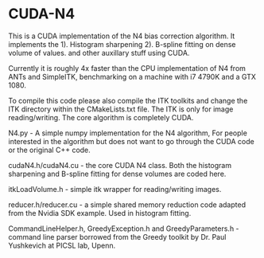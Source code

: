# CUDA-N4
This is a CUDA implementation of the N4 bias correction algorithm. It implements the 
1). Histogram sharpening
2). B-spline fitting on dense volume of values.
and other auxillary stuff using CUDA.

Currently it is roughly 4x faster than the CPU implementation of N4 from ANTs and SimpleITK, benchmarking on a 
machine with i7 4790K and a GTX 1080. 

To compile this code please also compile the ITK toolkits and change the ITK directory within the CMakeLists.txt file. The ITK is only for image reading/writing. The core algorithm is completely CUDA. 

N4.py - A simple numpy implementation for the N4 algorithm, For people interested in the algorithm but does not want to go through the CUDA code or the original C++ code. 

cudaN4.h/cudaN4.cu - the core CUDA N4 class. Both the histogram sharpening and B-spline fitting for dense volumes are coded here. 

itkLoadVolume.h - simple itk wrapper for reading/writing images. 

reducer.h/reducer.cu - a simple shared memory reduction code adapted from the Nvidia SDK example. Used in histogram fitting. 

CommandLineHelper.h, GreedyException.h and GreedyParameters.h - command line parser borrowed from the Greedy toolkit by Dr. Paul Yushkevich at PICSL lab, Upenn. 

